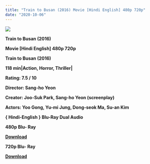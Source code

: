 ```yaml
---
title: "Train to Busan (2016) Movie [Hindi English] 480p 720p"
date: "2020-10-06"
---
```


[**![](https://1.bp.blogspot.com/-eDc5SVz6_xQ/Xu4fCbdF1RI/AAAAAAAADfo/y2tblNQ9muYsr8eepfB8eklADpiP14A4ACLcBGAsYHQ/s1600/khgcbj9.jpg)**](https://1.bp.blogspot.com/-eDc5SVz6_xQ/Xu4fCbdF1RI/AAAAAAAADfo/y2tblNQ9muYsr8eepfB8eklADpiP14A4ACLcBGAsYHQ/s1600/khgcbj9.jpg)

 **Train to Busan (2016)**

**Movie \[Hindi English\] 480p 720p** 

**Train to Busan (2016)**

**118 min|Action, Horror, Thriller|**

**Rating: 7.5 / 10** 

**Director: Sang-ho Yeon**

**Creator: Joo-Suk Park, Sang-ho Yeon (screenplay)**

**Actors: Yoo Gong, Yu-mi Jung, Dong-seok Ma, Su-an Kim**

 **{ Hindi-English } Blu-Ray Dual Audio**

**480p Blu- Ray**

**[Download](https://myglinks.xyz/6046)** 

**720p Blu- Ray**

[**Download**](https://myglinks.xyz/6047)
